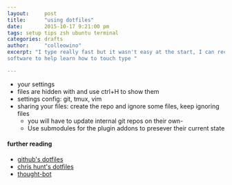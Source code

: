 ```yaml
---
layout:     post
title:      "using dotfiles"
date:       2015-10-17 9:21:00 pm
tags: setup tips zsh ubuntu terminal
categories: drafts
author:     "colleowino"
excerpt: "I type really fast but it wasn't easy at the start, I can recommend some
software to help learn how to touch type "

---
```

- your settings
- files are hidden with and use ctrl+H to show them
- settings config: git, tmux, vim
- sharing your files: create the repo and ignore some files, keep ignoring files
	- you will have to update internal git repos on their own-
	- Use submodules for the plugin addons to presever their current state

#### further reading 
- [github's dotfiles](https://dotfiles.github.io)
- [chris hunt's dotfiles](https://github.com/chrishunt/dot-files)
- [thought-bot](https://github.com/thoughtbot/dotfiles)
